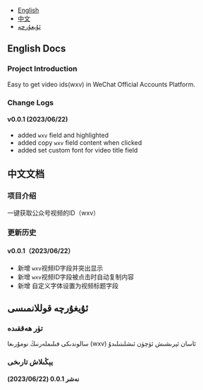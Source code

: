 - [English](#English-Docs)
- [中文](#中文文档)
- [ئۇيغۇرچە](#ئۇيغۇرچە-قوللانمىسى)

## English Docs

### Project Introduction
Easy to get video ids(wxv) in WeChat Official Accounts Platform.

### Change Logs

#### v0.0.1 (2023/06/22)
- added `wxv` field and highlighted
- added copy `wxv` field content when clicked
- added set custom font for video title field


## 中文文档

### 项目介绍
一键获取公众号视频的ID（wxv）

### 更新历史

#### v0.0.1（2023/06/22）
- 新增 `wxv`视频ID字段并突出显示
- 新增 `wxv`视频ID字段被点击时自动复制内容
- 新增 自定义字体设置为视频标题字段


## ئۇيغۇرچە قوللانمىسى

### تۈر ھەققىدە
سالوندىكى فىلىملەرنىڭ نومۇرىغا (wxv) ئاسان ئېرىشىش ئۈچۈن ئىشلىتىلىدۇ

### يېڭىلاش تارىخى

#### نەشر 0.0.1 (2023/06/22)
